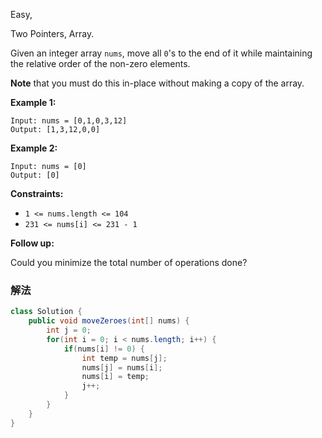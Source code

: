 Easy, 

Two Pointers, Array.

Given an integer array `nums`, move all `0`'s to the end of it while maintaining the relative order of the non-zero elements.

**Note** that you must do this in-place without making a copy of the array.

**Example 1:**

```
Input: nums = [0,1,0,3,12]
Output: [1,3,12,0,0]

```

**Example 2:**

```
Input: nums = [0]
Output: [0]

```

**Constraints:**

- `1 <= nums.length <= 104`
- `231 <= nums[i] <= 231 - 1`

**Follow up:**

Could you minimize the total number of operations done?

### 解法

```java
class Solution {
    public void moveZeroes(int[] nums) {
        int j = 0;
        for(int i = 0; i < nums.length; i++) {
            if(nums[i] != 0) {
                int temp = nums[j];
                nums[j] = nums[i];
                nums[i] = temp;
                j++;
            }
        }
    }
}
```